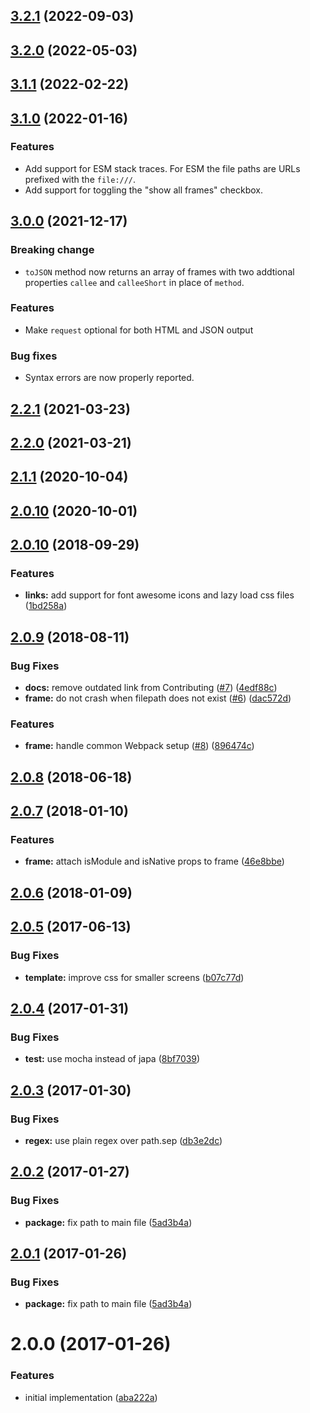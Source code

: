<a name="3.2.1"></a>

## [3.2.1](https://github.com/poppinss/youch/compare/v3.2.0...v3.2.1) (2022-09-03)

<a name="3.2.0"></a>

## [3.2.0](https://github.com/poppinss/youch/compare/v3.1.1...v3.2.0) (2022-05-03)

<a name="3.1.1"></a>

## [3.1.1](https://github.com/poppinss/youch/compare/v3.1.0...v3.1.1) (2022-02-22)

<a name="3.1.0"></a>

## [3.1.0](https://github.com/poppinss/youch/compare/v3.0.0...v3.1.0) (2022-01-16)

### Features

- Add support for ESM stack traces. For ESM the file paths are URLs prefixed with the `file:///`.
- Add support for toggling the "show all frames" checkbox.

<a name="3.0.0"></a>

## [3.0.0](https://github.com/poppinss/youch/compare/v2.2.1...v3.0.0) (2021-12-17)

### Breaking change

- `toJSON` method now returns an array of frames with two addtional properties `callee` and `calleeShort` in place of `method`.

### Features

- Make `request` optional for both HTML and JSON output

### Bug fixes

- Syntax errors are now properly reported.

<a name="2.2.1"></a>

## [2.2.1](https://github.com/poppinss/youch/compare/v2.2.0...v2.2.1) (2021-03-23)

<a name="2.2.0"></a>

## [2.2.0](https://github.com/poppinss/youch/compare/v2.1.1...v2.2.0) (2021-03-21)

<a name="2.1.1"></a>

## [2.1.1](https://github.com/poppinss/youch/compare/v2.1.0...v2.1.1) (2020-10-04)

<a name="2.1.0"></a>

## [2.0.10](https://github.com/poppinss/youch/compare/v2.0.10...v2.1.0) (2020-10-01)

<a name="2.0.10"></a>

## [2.0.10](https://github.com/poppinss/youch/compare/v2.0.9...v2.0.10) (2018-09-29)

### Features

- **links:** add support for font awesome icons and lazy load css files ([1bd258a](https://github.com/poppinss/youch/commit/1bd258a))

<a name="2.0.9"></a>

## [2.0.9](https://github.com/poppinss/youch/compare/v2.0.8...v2.0.9) (2018-08-11)

### Bug Fixes

- **docs:** remove outdated link from Contributing ([#7](https://github.com/poppinss/youch/issues/7)) ([4edf88c](https://github.com/poppinss/youch/commit/4edf88c))
- **frame:** do not crash when filepath does not exist ([#6](https://github.com/poppinss/youch/issues/6)) ([dac572d](https://github.com/poppinss/youch/commit/dac572d))

### Features

- **frame:** handle common Webpack setup ([#8](https://github.com/poppinss/youch/issues/8)) ([896474c](https://github.com/poppinss/youch/commit/896474c))

<a name="2.0.8"></a>

## [2.0.8](https://github.com/poppinss/youch/compare/v2.0.7...v2.0.8) (2018-06-18)

<a name="2.0.7"></a>

## [2.0.7](https://github.com/poppinss/youch/compare/v2.0.6...v2.0.7) (2018-01-10)

### Features

- **frame:** attach isModule and isNative props to frame ([46e8bbe](https://github.com/poppinss/youch/commit/46e8bbe))

<a name="2.0.6"></a>

## [2.0.6](https://github.com/poppinss/youch/compare/v2.0.5...v2.0.6) (2018-01-09)

<a name="2.0.5"></a>

## [2.0.5](https://github.com/poppinss/youch/compare/v2.0.4...v2.0.5) (2017-06-13)

### Bug Fixes

- **template:** improve css for smaller screens ([b07c77d](https://github.com/poppinss/youch/commit/b07c77d))

<a name="2.0.4"></a>

## [2.0.4](https://github.com/poppinss/youch/compare/v2.0.3...v2.0.4) (2017-01-31)

### Bug Fixes

- **test:** use mocha instead of japa ([8bf7039](https://github.com/poppinss/youch/commit/8bf7039))

<a name="2.0.3"></a>

## [2.0.3](https://github.com/poppinss/youch/compare/v2.0.2...v2.0.3) (2017-01-30)

### Bug Fixes

- **regex:** use plain regex over path.sep ([db3e2dc](https://github.com/poppinss/youch/commit/db3e2dc))

<a name="2.0.2"></a>

## [2.0.2](https://github.com/poppinss/youch/compare/v2.0.0...v2.0.2) (2017-01-27)

### Bug Fixes

- **package:** fix path to main file ([5ad3b4a](https://github.com/poppinss/youch/commit/5ad3b4a))

<a name="2.0.1"></a>

## [2.0.1](https://github.com/poppinss/youch/compare/v2.0.0...v2.0.1) (2017-01-26)

### Bug Fixes

- **package:** fix path to main file ([5ad3b4a](https://github.com/poppinss/youch/commit/5ad3b4a))

<a name="2.0.0"></a>

# 2.0.0 (2017-01-26)

### Features

- initial implementation ([aba222a](https://github.com/poppinss/youch/commit/aba222a))
